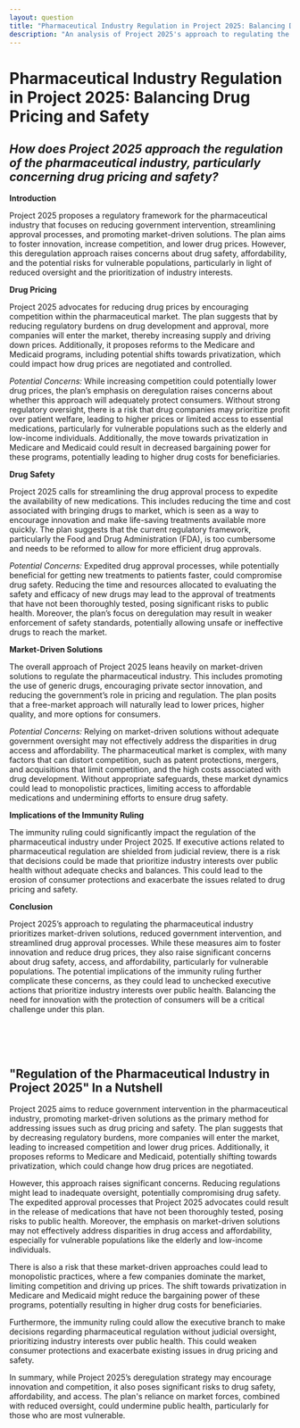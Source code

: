 ```yaml
---
layout: question
title: "Pharmaceutical Industry Regulation in Project 2025: Balancing Drug Pricing and Safety"
description: "An analysis of Project 2025's approach to regulating the pharmaceutical industry, focusing on drug pricing, safety, and market-driven solutions."
---
```


# Pharmaceutical Industry Regulation in Project 2025: Balancing Drug Pricing and Safety

## *How does Project 2025 approach the regulation of the pharmaceutical industry, particularly concerning drug pricing and safety?*

**Introduction**

Project 2025 proposes a regulatory framework for the pharmaceutical industry that focuses on reducing government intervention, streamlining approval processes, and promoting market-driven solutions. The plan aims to foster innovation, increase competition, and lower drug prices. However, this deregulation approach raises concerns about drug safety, affordability, and the potential risks for vulnerable populations, particularly in light of reduced oversight and the prioritization of industry interests.

**Drug Pricing**

Project 2025 advocates for reducing drug prices by encouraging competition within the pharmaceutical market. The plan suggests that by reducing regulatory burdens on drug development and approval, more companies will enter the market, thereby increasing supply and driving down prices. Additionally, it proposes reforms to the Medicare and Medicaid programs, including potential shifts towards privatization, which could impact how drug prices are negotiated and controlled.

*Potential Concerns:* While increasing competition could potentially lower drug prices, the plan’s emphasis on deregulation raises concerns about whether this approach will adequately protect consumers. Without strong regulatory oversight, there is a risk that drug companies may prioritize profit over patient welfare, leading to higher prices or limited access to essential medications, particularly for vulnerable populations such as the elderly and low-income individuals. Additionally, the move towards privatization in Medicare and Medicaid could result in decreased bargaining power for these programs, potentially leading to higher drug costs for beneficiaries.

**Drug Safety**

Project 2025 calls for streamlining the drug approval process to expedite the availability of new medications. This includes reducing the time and cost associated with bringing drugs to market, which is seen as a way to encourage innovation and make life-saving treatments available more quickly. The plan suggests that the current regulatory framework, particularly the Food and Drug Administration (FDA), is too cumbersome and needs to be reformed to allow for more efficient drug approvals.

*Potential Concerns:* Expedited drug approval processes, while potentially beneficial for getting new treatments to patients faster, could compromise drug safety. Reducing the time and resources allocated to evaluating the safety and efficacy of new drugs may lead to the approval of treatments that have not been thoroughly tested, posing significant risks to public health. Moreover, the plan’s focus on deregulation may result in weaker enforcement of safety standards, potentially allowing unsafe or ineffective drugs to reach the market.

**Market-Driven Solutions**

The overall approach of Project 2025 leans heavily on market-driven solutions to regulate the pharmaceutical industry. This includes promoting the use of generic drugs, encouraging private sector innovation, and reducing the government’s role in pricing and regulation. The plan posits that a free-market approach will naturally lead to lower prices, higher quality, and more options for consumers.

*Potential Concerns:* Relying on market-driven solutions without adequate government oversight may not effectively address the disparities in drug access and affordability. The pharmaceutical market is complex, with many factors that can distort competition, such as patent protections, mergers, and acquisitions that limit competition, and the high costs associated with drug development. Without appropriate safeguards, these market dynamics could lead to monopolistic practices, limiting access to affordable medications and undermining efforts to ensure drug safety.

**Implications of the Immunity Ruling**

The immunity ruling could significantly impact the regulation of the pharmaceutical industry under Project 2025. If executive actions related to pharmaceutical regulation are shielded from judicial review, there is a risk that decisions could be made that prioritize industry interests over public health without adequate checks and balances. This could lead to the erosion of consumer protections and exacerbate the issues related to drug pricing and safety.

**Conclusion**

Project 2025’s approach to regulating the pharmaceutical industry prioritizes market-driven solutions, reduced government intervention, and streamlined drug approval processes. While these measures aim to foster innovation and reduce drug prices, they also raise significant concerns about drug safety, access, and affordability, particularly for vulnerable populations. The potential implications of the immunity ruling further complicate these concerns, as they could lead to unchecked executive actions that prioritize industry interests over public health. Balancing the need for innovation with the protection of consumers will be a critical challenge under this plan.

<br><br><br>

## <span id="nutshell">"Regulation of the Pharmaceutical Industry in Project 2025" In a Nutshell</span>

Project 2025 aims to reduce government intervention in the pharmaceutical industry, promoting market-driven solutions as the primary method for addressing issues such as drug pricing and safety. The plan suggests that by decreasing regulatory burdens, more companies will enter the market, leading to increased competition and lower drug prices. Additionally, it proposes reforms to Medicare and Medicaid, potentially shifting towards privatization, which could change how drug prices are negotiated.

However, this approach raises significant concerns. Reducing regulations might lead to inadequate oversight, potentially compromising drug safety. The expedited approval processes that Project 2025 advocates could result in the release of medications that have not been thoroughly tested, posing risks to public health. Moreover, the emphasis on market-driven solutions may not effectively address disparities in drug access and affordability, especially for vulnerable populations like the elderly and low-income individuals.

There is also a risk that these market-driven approaches could lead to monopolistic practices, where a few companies dominate the market, limiting competition and driving up prices. The shift towards privatization in Medicare and Medicaid might reduce the bargaining power of these programs, potentially resulting in higher drug costs for beneficiaries.

Furthermore, the immunity ruling could allow the executive branch to make decisions regarding pharmaceutical regulation without judicial oversight, prioritizing industry interests over public health. This could weaken consumer protections and exacerbate existing issues in drug pricing and safety.

In summary, while Project 2025’s deregulation strategy may encourage innovation and competition, it also poses significant risks to drug safety, affordability, and access. The plan's reliance on market forces, combined with reduced oversight, could undermine public health, particularly for those who are most vulnerable.
